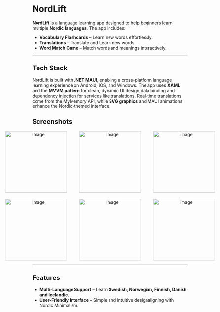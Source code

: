 # NordLift

**NordLift** is a language learning app designed to help beginners learn multiple **Nordic languages**. The app includes:

- **Vocabulary Flashcards** – Learn new words effortlessly.
- **Translations** – Translate and Learn new words.
- **Word Match Game** – Match words and meanings interactively.

---
## Tech Stack

NordLift is built with **.NET MAUI**, enabling a cross-platform language learning experience on Android, iOS, and Windows. The app uses **XAML** and the **MVVM pattern** for clean, dynamic UI design,data binding and dependency injection for services like translations. Real-time translations come from the MyMemory API, while **SVG graphics** and MAUI animations enhance the Nordic-themed interface.

## Screenshots

<div align="center" style="display: flex; justify-content: center; gap: 40px;">
  <img width="200" alt="image" src="https://github.com/user-attachments/assets/8df50b26-2fed-4814-ba48-d1148f2261d0" />
  <img width="200" alt="image" src="https://github.com/user-attachments/assets/e762c2a1-da12-4062-854d-1baae90a2336" />
  <img width="200" alt="image" src="https://github.com/user-attachments/assets/4c0c63ea-80ae-477b-9975-05ea1129b2a9" />
</div>

<div style="height: 20px;"></div> <!-- Spacer between rows -->

<div align="center" style="display: flex; justify-content: center; gap: 40px;">
  <img width="200" alt="image" src="https://github.com/user-attachments/assets/f7e54b86-0ec3-4995-8401-7b480a0ea881" />
  <img width="200" alt="image" src="https://github.com/user-attachments/assets/636ece3f-6d6f-4393-8dff-4536a5ea33fc" />
  <img width="200" alt="image" src="https://github.com/user-attachments/assets/848e2808-cff0-4bf7-b0ca-17ebf9d396c5" />
</div>

---

## Features

- **Multi-Language Support** – Learn **Swedish, Norwegian, Finnish, Danish and Icelandic**.
- **User-Friendly Interface** – Simple and intuitive designaligning with Nordic Minimalism.



